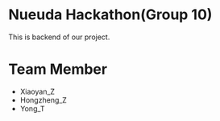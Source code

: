 # Nueuda Hackathon(Group 10)
This is backend of our project.

# Team Member
- Xiaoyan_Z
- Hongzheng_Z
- Yong_T

